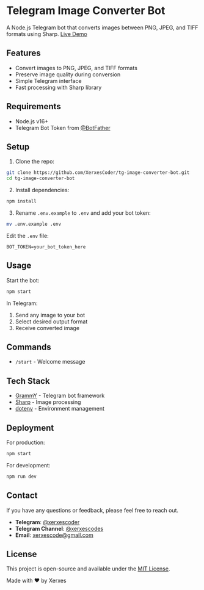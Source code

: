 
# Telegram Image Converter Bot

A Node.js Telegram bot that converts images between PNG, JPEG, and TIFF formats using Sharp.
[Live Demo](https://t.me/imagetotiff_bot)
## Features

- Convert images to PNG, JPEG, and TIFF formats
- Preserve image quality during conversion
- Simple Telegram interface
- Fast processing with Sharp library

## Requirements

- Node.js v16+
- Telegram Bot Token from [@BotFather](https://t.me/BotFather)

## Setup

1. Clone the repo:
```bash
git clone https://github.com/XerxesCoder/tg-image-converter-bot.git
cd tg-image-converter-bot
```

2. Install dependencies:
```bash
npm install
```

3. Rename `.env.example` to `.env` and add your bot token:
```bash
mv .env.example .env
```
Edit the `.env` file:
```env
BOT_TOKEN=your_bot_token_here
```

## Usage

Start the bot:
```bash
npm start
```

In Telegram:
1. Send any image to your bot
2. Select desired output format
3. Receive converted image

## Commands

- `/start` - Welcome message

## Tech Stack

- [GrammY](https://grammy.dev/) - Telegram bot framework
- [Sharp](https://sharp.pixelplumbing.com/) - Image processing
- [dotenv](https://github.com/motdotla/dotenv) - Environment management

## Deployment

For production:
```bash
npm start
```

For development:
```bash
npm run dev
```

## Contact

If you have any questions or feedback, please feel free to reach out.

- **Telegram**: [@xerxescoder](https://t.me/xerxescoder)
- **Telegram Channel**: [@xerxescodes](https://t.me/xerxescodes)
- **Email**: [xerxescode@gmail.com](mailto:xerxescode@gmail.com)

## License

This project is open-source and available under the [MIT License](LICENSE).

Made with ❤️ by Xerxes

